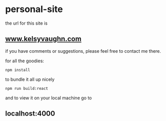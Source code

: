 # personal-site

the url for this site is 

## www.kelsyvaughn.com

if you have comments or suggestions, please feel free to contact me there. 

for all the goodies:

    npm install
    
to bundle it all up nicely 
 
    npm run build:react

and to view it on your local machine go to

## localhost:4000

